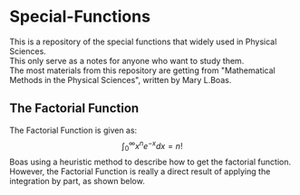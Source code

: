 # Special-Functions
This is a repository of the special functions that widely used in Physical Sciences. <br>
This only serve as a notes for anyone who want to study them. <br>
The most materials from this repository are getting from "Mathematical Methods in the Physical Sciences", written by Mary L.Boas. <br>

## The Factorial Function
The Factorial Function is given as:
$$\int_{0}^{\infty} x^n e^{-x} dx = n!$$
Boas using a heuristic method to describe how to get the factorial function.<br>
However, the Factorial Function is really a direct result of applying the integration by part, as shown below. 



